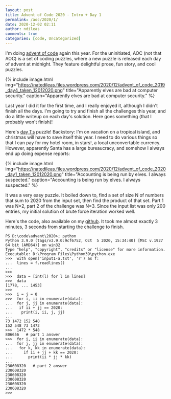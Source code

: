 ```yaml
---
layout: post
title: Advent of Code 2020 - Intro + Day 1
permalink: /aoc/2020/1/
date: 2020-12-02 02:11
author: ndileas
comments: true
categories: [code, Uncategorized]
---
```


I'm doing [advent of code](https://adventofcode.com/2020) again this year. For the uninitiated, AOC (not that AOC) is a set of coding puzzles, where a new puzzle is released each day of advent at midnight. They feature delightful prose, fun story, and cool puzzles. 



{% include image.html
            img="https://natedileas.files.wordpress.com/2020/12/advent_of_code_2019_day4_taken_12012020.png"
            title="Apparently elves are bad at computer security."
            caption="Apparently elves are bad at computer security." %}


Last year I did it for the first time, and I really enjoyed it, although I didn't finish all the days. I'm going to try and finish all the challenges this year, and do a little writeup on each day's solution. Here goes something (that I probably won't finish)!



Here's [day 1's](https://adventofcode.com/2020/day/1) puzzle! Backstory: I'm on vacation on a tropical island, and christmas will have to save itself this year. I need to do various things so that I can pay for my hotel room, in stars!, a local unconvertable currency. However, apparently Santa has a large bureaucracy, and somehow I always end up doing expense reports:

{% include image.html
            img="https://natedileas.files.wordpress.com/2020/12/advent_of_code_2020_day1_taken_12012020.png"
            title="Accounting is being run by elves. I always suspected."
            caption="Accounting is being run by elves. I always suspected." %}



It was a very easy puzzle. It boiled down to, find a set of size N of numbers that sum to 2020 from the input set, then find the product of that set. Part 1 was N=2, part 2 of the challenge was N=3. Since the input list was only 200 entries, my initial solution of brute force iteration worked well. 



Here's the code, also available on my [github](https://github.com/natedileas/advent-of-code). It took me almost exactly 3 minutes, 3 seconds from starting the challenge to finish.


	PS D:\code\advent\2020>; python
	Python 3.9.0 (tags/v3.9.0:9cf6752, Oct  5 2020, 15:34:40) [MSC v.1927 64 bit (AMD64)] on win32
	Type "help", "copyright", "credits" or "license" for more information.
	Executable: D:\Program Files\Python39\python.exe
	>>>  with open('input1-a.txt', 'r') as f:
	...  lines = f.readlines()
	...
	>>> 
	>>>  data = [int(l) for l in lines]
	>>>  data
	[1778, ... 1453]
	>>> 
	>>>  i = j = 0
	>>>  for i, ii in enumerate(data):
	...  for j, jj in enumerate(data):
	...   if ii + jj == 2020:
	...    print(i, ii, j, jj)
	...
	73 1472 152 548
	152 548 73 1472
	>>>  1472 * 548
	806656   # part 1 answer
	>>>  for i, ii in enumerate(data):
	...  for j, jj in enumerate(data):
	...   for k, kk in enumerate(data):
	...     if ii + jj + kk == 2020:
	...       print(ii * jj * kk)
	...
	230608320   # part 2 answer
	230608320
	230608320
	230608320
	230608320
	230608320
	>>> 


